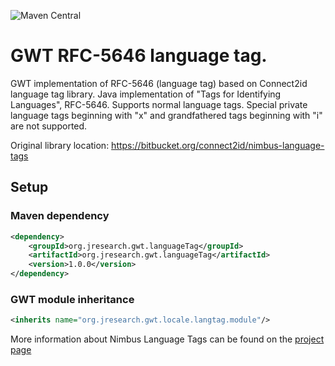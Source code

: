 ![Maven Central](https://img.shields.io/maven-central/v/org.jresearch.gwt.languageTag/org.jresearch.gwt.languageTag?style=plastic)

# GWT RFC-5646 language tag.

GWT implementation of RFC-5646 (language tag) based on Connect2id language tag library. Java implementation of "Tags for Identifying Languages", RFC-5646. Supports normal language tags. Special private language tags beginning with "x" and grandfathered tags beginning with "i" are not supported.

Original library location: https://bitbucket.org/connect2id/nimbus-language-tags

## Setup

### Maven dependency

```xml
<dependency>
	<groupId>org.jresearch.gwt.languageTag</groupId>
	<artifactId>org.jresearch.gwt.languageTag</artifactId>
	<version>1.0.0</version>
</dependency>
```

### GWT module inheritance
```xml
<inherits name="org.jresearch.gwt.locale.langtag.module"/>
```

More information about Nimbus Language Tags can be found on the [project page](https://bitbucket.org/connect2id/nimbus-language-tags)

